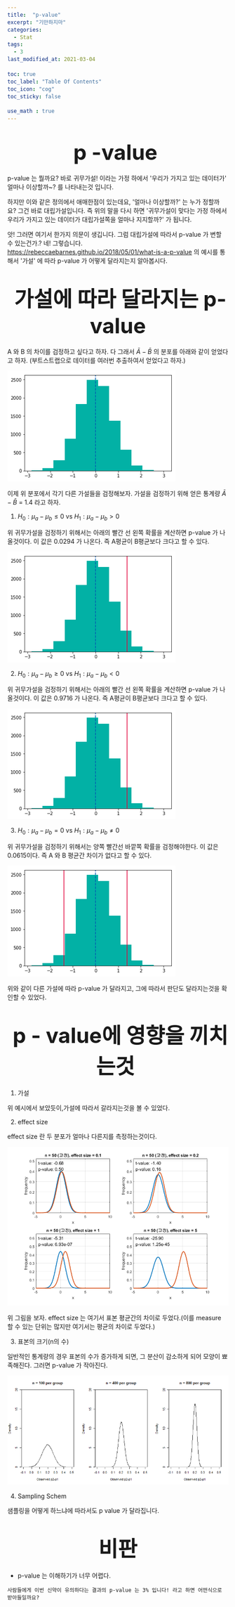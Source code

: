 ```yaml
---
title:  "p-value"
excerpt: "기만하지마"
categories:
  - Stat
tags:
  - 3
last_modified_at: 2021-03-04

toc: true
toc_label: "Table Of Contents"
toc_icon: "cog"
toc_sticky: false

use_math : true
---
```




# <center><font size="16"> p -value </font></center>

p-value 는 뭘까요? 바로 귀무가설! 이라는 가정 하에서 '우리가 가지고 있는 데이터가' 얼마나 이상할까~? 를 나타내는것 입니다. 

하지만 이와 같은 정의에서 애매한점이 있는데요, '얼마나 이상할까?' 는 누가 정할까요? 그건 바로 대립가설입니다. 즉 위의 말을 다시 하면 '귀무가설이 맞다는 가정 하에서 우리가 가지고 있는 데이터가 대립가설쪽을 얼마나 지지할까?' 가 됩니다.

앗! 그러면 여기서 한가지 의문이 생깁니다. 그럼 대립가설에 따라서 p-value 가 변할 수 있는건가.? 네! 그렇습니다. <https://rebeccaebarnes.github.io/2018/05/01/what-is-a-p-value> 의 예시를 통해서 '가설' 에 따라 p-value 가 어떻게 달라지는지 알아봅시다.



# <center><font size="16"> 가설에 따라 달라지는 p-value</font></center>

A 와 B 의 차이를 검정하고 싶다고 하자. 다 그래서 $\bar{A} - \bar{B}$ 의 분포를 아래와 같이 얻었다고 하자.  (부트스트랩으로 데이터를 여러번 추출하여서 얻었다고 하자.)

![png](/assets/images/{Statistic}/2_1.png)

이제 위 분포에서 각기 다른 가설들을 검정해보자. 가설을 검정하기 위해 얻은 통계량 $\bar{A} - \bar{B}$  = 1.4 라고 하자. 

1. $H_0 : \mu_a - \mu_b \le 0$  vs $H_1 : \mu_a-\mu_b >0$

위 귀무가설을 검정하기 위해서는 아래의 빨간 선 왼쪽 확률을 계산하면 p-value 가 나올것이다. 이 값은 0.0294 가 나온다. 즉 A평균이 B평균보다 크다고 할 수 있다.

![png](/assets/images/{Statistic}/2_2.png)

2. $H_0 : \mu_a - \mu_b \ge 0$  vs $H_1 : \mu_a-\mu_b <0$

위 귀무가설을 검정하기 위해서는 아래의 빨간 선 왼쪽 확률을 계산하면 p-value 가 나올것이다. 이 값은 0.9716 가 나온다. 즉 A평균이 B평균보다 크다고 할 수 있다.

![png](/assets/images/{Statistic}/2_3.png)

3. $H_0 : \mu_a - \mu_b = 0$  vs $H_1 : \mu_a-\mu_b \not=0$

위 귀무가설을 검정하기 위해서는 양쪽 빨간선 바깥쪽 확률을 검정해야한다. 이 값은 0.0615이다. 즉 A 와 B 평균간 차이가 없다고 할 수 있다.

![png](/assets/images/{Statistic}/2_4.png)

위와 같이 다른 가설에 따라 p-value 가 달라지고, 그에 따라서 판단도 달라지는것을 확인할 수 있었다. 





# <center><font size="16"> p - value에 영향을 끼치는것 </font></center>

1. 가설

위 예시에서 보았듯이,가설에 따라서 갈라지는것을 볼 수 있었다.

2. effect size

effect size 란 두 분포가 얼마나 다른지를 측정하는것이다.

![png](/assets/images/{Statistic}/2_5.png)

위 그림을 보자. effect size 는 여기서 표본 평균간의 차이로 두었다.(이를 measure 할 수 있는 단위는 많지만 여기서는 평균의 차이로 두었다.)

3. 표본의 크기(n의 수)

일반적인 통계량의 경우 표본의 수가 증가하게 되면, 그 분산이 감소하게 되어 모양이 뾰족해진다. 그러면 p-value 가 작아진다. 

![png](/assets/images/{Statistic}/2_6.png)

4. Sampling Schem

샘플링을 어떻게 하느냐에 따라서도 p value 가 달라집니다.





# <center><font size="16">비판</font></center>

- p-value 는 이해하기가 너무 어렵다.

```
사람들에게 이번 신약이 유의하다는 결과의 p-value 는 3% 입니다! 라고 하면 어떤식으로 받아들일까요? 
```



